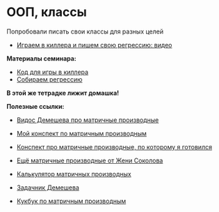 # ООП, классы

Попробовали писать свои классы для разных целей

* [Играем в киллера и пишем свою регрессию: видео](https://www.youtube.com/watch?v=f1Qvxha7aFY&t=7353s)

__Материалы семинара:__

* [Код для игры в киллера](https://nbviewer.jupyter.org/github/FUlyankin/massResearch_houses/blob/master/week08_classes/classes_killer_game.ipynb)
* [Собираем регрессию](https://nbviewer.jupyter.org/github/FUlyankin/massResearch_houses/blob/master/week08_classes/ourself_linear_regression.ipynb)

__В этой же тетрадке лижит домашка!__


__Полезные ссылки:__

* [Видос Демешева про матричные производные](https://www.youtube.com/watch?v=arg10-X8fjU)

* [Мой конспект по матричным производным](https://github.com/FUlyankin/neural_nets_econ/blob/master/2019/sem_3/matrix_diff.pdf)
* [Конспект про матричные производные, по которому я готовился](http://www.machinelearning.ru/wiki/images/5/50/MOMO17_Seminar2.pdf)
* [Ещё матричные производные от Жени Соколова](https://github.com/esokolov/ml-course-hse/blob/master/2017-fall/seminars/sem02-linregr-part1.pdf)
* [Калькулятор матричных производных](http://www.matrixcalculus.org/)
* [Задачник Демешева](https://github.com/bdemeshev/mlearn_pro/blob/master/mlearn_pro.pdf)
* [Кукбук по матричным производным](https://www.math.uwaterloo.ca/~hwolkowi/matrixcookbook.pdf)


